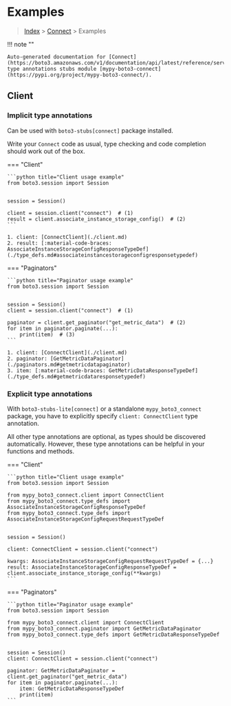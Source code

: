 # Examples

> [Index](../README.md) > [Connect](./README.md) > Examples

!!! note ""

    Auto-generated documentation for [Connect](https://boto3.amazonaws.com/v1/documentation/api/latest/reference/services/connect.html#Connect)
    type annotations stubs module [mypy-boto3-connect](https://pypi.org/project/mypy-boto3-connect/).

## Client

### Implicit type annotations

Can be used with `boto3-stubs[connect]` package installed.

Write your `Connect` code as usual,
type checking and code completion should work out of the box.


=== "Client"

    ```python title="Client usage example"
    from boto3.session import Session


    session = Session()

    client = session.client("connect")  # (1)
    result = client.associate_instance_storage_config()  # (2)
    ```

    1. client: [ConnectClient](./client.md)
    2. result: [:material-code-braces: AssociateInstanceStorageConfigResponseTypeDef](./type_defs.md#associateinstancestorageconfigresponsetypedef) 



=== "Paginators"

    ```python title="Paginator usage example"
    from boto3.session import Session


    session = Session()
    client = session.client("connect")  # (1)

    paginator = client.get_paginator("get_metric_data")  # (2)
    for item in paginator.paginate(...):
        print(item)  # (3)
    ```

    1. client: [ConnectClient](./client.md)
    2. paginator: [GetMetricDataPaginator](./paginators.md#getmetricdatapaginator)
    3. item: [:material-code-braces: GetMetricDataResponseTypeDef](./type_defs.md#getmetricdataresponsetypedef) 




### Explicit type annotations

With `boto3-stubs-lite[connect]`
or a standalone `mypy_boto3_connect` package, you have to explicitly specify `client: ConnectClient` type annotation.

All other type annotations are optional, as types should be discovered automatically.
However, these type annotations can be helpful in your functions and methods.


=== "Client"

    ```python title="Client usage example"
    from boto3.session import Session

    from mypy_boto3_connect.client import ConnectClient
    from mypy_boto3_connect.type_defs import AssociateInstanceStorageConfigResponseTypeDef
    from mypy_boto3_connect.type_defs import AssociateInstanceStorageConfigRequestRequestTypeDef


    session = Session()

    client: ConnectClient = session.client("connect")

    kwargs: AssociateInstanceStorageConfigRequestRequestTypeDef = {...}
    result: AssociateInstanceStorageConfigResponseTypeDef = client.associate_instance_storage_config(**kwargs)
    ```



=== "Paginators"

    ```python title="Paginator usage example"
    from boto3.session import Session

    from mypy_boto3_connect.client import ConnectClient
    from mypy_boto3_connect.paginator import GetMetricDataPaginator
    from mypy_boto3_connect.type_defs import GetMetricDataResponseTypeDef


    session = Session()
    client: ConnectClient = session.client("connect")

    paginator: GetMetricDataPaginator = client.get_paginator("get_metric_data")
    for item in paginator.paginate(...):
        item: GetMetricDataResponseTypeDef
        print(item)
    ```




